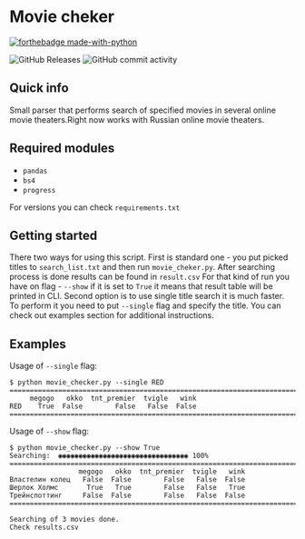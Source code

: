 # Movie cheker

[![forthebadge made-with-python](http://ForTheBadge.com/images/badges/made-with-python.svg)](https://www.python.org/) 

![GitHub Releases](https://img.shields.io/github/downloads/mvrck96/1k_movie_checker/0.1/total?logo=release&style=flat-square) ![GitHub commit activity](https://img.shields.io/github/commit-activity/w/mvrck96/1k_movie_checker)


## Quick info
Small parser that performs search of specified movies in several online movie theaters.Right now works with Russian 
online movie theaters.

## Required modules

- `pandas`
- `bs4`
- `progress`

For versions you can check `requirements.txt`



## Getting started

There two ways for using this script. First is standard one - you put picked titles to
`search_list.txt` and then run  `movie_cheker.py`. After searching process is done results can be found in `result.csv`
For that kind of run you have on flag - `--show` 
if it is set to `True` it means that result table will be printed in CLI. Second option is to use
single title search it is much faster. To perform it you need to put `--single` flag and specify the title.
You can check out examples section for additional instructions.

## Examples

Usage of `--single` flag:

```shell script
$ python movie_checker.py --single RED
================================================================================
     megogo   okko  tnt_premier  tvigle   wink
RED    True  False        False   False  False
================================================================================
```

Usage of `--show` flag:

```shell script
$ python movie_checker.py --show True
Searching:  ◉◉◉◉◉◉◉◉◉◉◉◉◉◉◉◉◉◉◉◉◉◉◉◉◉◉◉◉◉◉◉◉ 100%
================================================================================
                 megogo   okko  tnt_premier  tvigle   wink
Властелин колец   False  False        False   False  False
Шерлок Холмс       True   True        False   False   True
Трейнспоттинг     False  False        False   False  False
================================================================================

Searching of 3 movies done.
Check results.csv
```
